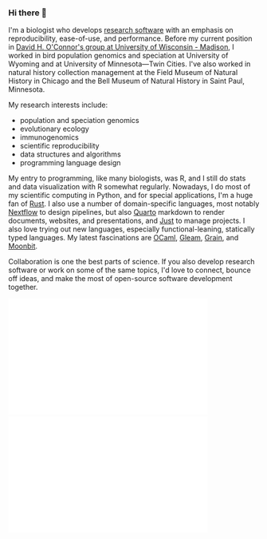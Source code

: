 ### Hi there 👋

I'm a biologist who develops [research software](https://us-rse.org/about/what-is-an-rse/) with an emphasis on reproducibility, ease-of-use, and performance. Before my current position in [David H. O'Connor's group at University of Wisconsin - Madison](https://dho.pathology.wisc.edu/), I worked in bird population genomics and speciation at University of Wyoming and at University of Minnesota—Twin Cities. I've also worked in natural history collection management at the Field Museum of Natural History in Chicago and the Bell Museum of Natural History in Saint Paul, Minnesota.

My research interests include:
 - population and speciation genomics
 - evolutionary ecology
 - immunogenomics
 - scientific reproducibility
 - data structures and algorithms
 - programming language design

My entry to programming, like many biologists, was R, and I still do stats and data visualization with R somewhat regularly. Nowadays, I do most of my scientific computing in Python, and for special applications, I'm a huge fan of [Rust](https://www.rust-lang.org/). I also use a number of domain-specific languages, most notably [Nextflow](https://www.nextflow.io/) to design pipelines, but also [Quarto](https://quarto.org/) markdown to render documents, websites, and presentations, and [Just](https://just.systems/) to manage projects. I also love trying out new languages, especially functional-leaning, statically typed languages. My latest fascinations are [OCaml](https://ocaml.org/), [Gleam](https://gleam.run/), [Grain](https://grain-lang.org/), and [Moonbit](https://www.moonbitlang.com/).

Collaboration is one the best parts of science. If you also develop research software or work on some of the same topics, I'd love to connect, bounce off ideas, and make the most of open-source software development together.

<img src = "https://github.com/nrminor/nrminor-stats/blob/master/generated/overview.svg" width=400></img> <img src = "https://github.com/nrminor/nrminor-stats/blob/master/generated/languages.svg" width=400>

<!--
**nrminor/nrminor** is a ✨ _special_ ✨ repository because its `README.md` (this file) appears on your GitHub profile.

Here are some ideas to get you started:

- 🔭 I’m currently working on ...
- 🌱 I’m currently learning ...
- 👯 I’m looking to collaborate on ...
- 🤔 I’m looking for help with ...
- 💬 Ask me about ...
- 📫 How to reach me: ...
- 😄 Pronouns: ...
- ⚡ Fun fact: ...
-->
